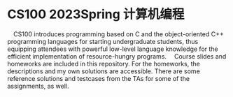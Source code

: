 # CS100 2023Spring 计算机编程

&emsp;CS100 introduces programming based on C and the object-oriented C++ programming languages for starting undergraduate students, thus equipping attendees with powerful low-level language knowledge for the efficient implementation of resource-hungry programs.
&emsp;Course slides and homeworks are included in this repository. For the homeworks, the descriptions and my own solutions are accessible. There are some reference solutions and testcases from the TAs for some of the assignments, as well.
